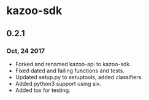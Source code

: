 # kazoo-sdk

## 0.2.1
### Oct, 24 2017
* Forked and renamed kazoo-api to kazoo-sdk.
* Fixed dated and failing functions and tests.
* Updated setup.py to setuptools, added classifiers.
* Added python3 support using six.
* Added tox for testing.
